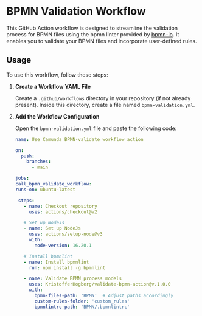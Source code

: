 # BPMN Validation Workflow

This GitHub Action workflow is designed to streamline the validation process for BPMN files using the bpmn linter provided by [bpmn-io](https://github.com/bpmn-io). It enables you to validate your BPMN files and incorporate user-defined rules.

## Usage

To use this workflow, follow these steps:

1. **Create a Workflow YAML File**

   Create a `.github/workflows` directory in your repository (if not already present). Inside this directory, create a file named `bpmn-validation.yml`.

2. **Add the Workflow Configuration**

   Open the `bpmn-validation.yml` file and paste the following code:

   ```yaml
   name: Use Camunda BPMN-validate workflow action

   on:
     push:
       branches:
         - main

   jobs:
   call_bpmn_validate_workflow:
   runs-on: ubuntu-latest

    steps:
      - name: Checkout repository
        uses: actions/checkout@v2

      # Set up NodeJs
      - name: Set up NodeJs
        uses: actions/setup-node@v3
        with:
          node-version: 16.20.1

      # Install bpmnlint
      - name: Install bpmnlint
        run: npm install -g bpmnlint

      - name: Validate BPMN process models
        uses: KristofferHogberg/validate-bpmn-action@v.1.0.0
        with:
          bpmn-files-path: 'BPMN'  # Adjust paths accordingly
          custom-rules-folder: 'custom_rules'
          bpmnlintrc-path: 'BPMN/.bpmnlintrc'
